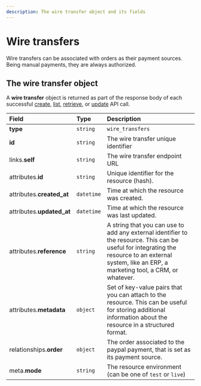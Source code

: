 ```yaml
---
description: The wire transfer object and its fields
---
```


# Wire transfers

Wire transfers can be associated with orders as their payment sources. Being manual payments, they are always authorized.

## The wire transfer object

A **wire transfer** object is returned as part of the response body of each successful [create](https://docs.commercelayer.io/api/resources/wire_transfers/create_wire_transfer), [list](https://docs.commercelayer.io/api/resources/wire_transfers/list_wire_transfers), [retrieve](https://docs.commercelayer.io/api/resources/wire_transfers/retrieve_wire_transfer), or [update](https://docs.commercelayer.io/api/resources/wire_transfers/update_wire_transfer) API call.

| Field | Type | Description |
| :--- | :--- | :--- |
| **type** | `string` | `wire_transfers` |
| **id** | `string` | The wire transfer unique identifier |
| links.**self** | `string` | The wire transfer endpoint URL |
| attributes.**id** | `string` | Unique identifier for the resource \(hash\). |
| attributes.**created\_at** | `datetime` | Time at which the resource was created. |
| attributes.**updated\_at** | `datetime` | Time at which the resource was last updated. |
| attributes.**reference** | `string` | A string that you can use to add any external identifier to the resource. This can be useful for integrating the resource to an external system, like an ERP, a marketing tool, a CRM, or whatever. |
| attributes.**metadata** | `object` | Set of key-value pairs that you can attach to the resource. This can be useful for storing additional information about the resource in a structured format. |
| relationships.**order** | `object` | The order associated to the paypal payment, that is set as its payment source. |
| meta.**mode** | `string` | The resource environment \(can be one of `test` or `live`\) |

